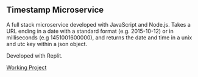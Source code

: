 ## Timestamp Microservice

A full stack microservice developed with JavaScript and Node.js. Takes a URL ending in a date with a standard format (e.g. 2015-10-12) or in milliseconds 
(e.g 1451001600000), and returns the date and time in a unix and utc key within a json object.

Developed with Replit.

[Working Project](https://replit.com/@av1124/Timestamp-Microservice#:~:text=https%3A//Timestamp%2DMicroservice.av1124.repl.co)
